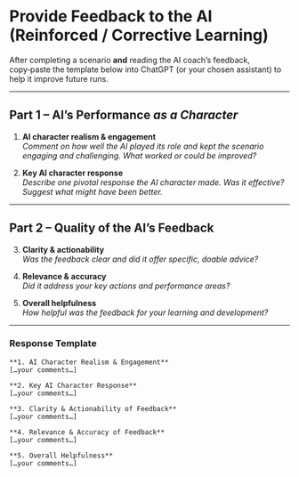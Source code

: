 # Provide Feedback to the AI (Reinforced / Corrective Learning)

After completing a scenario **and** reading the AI coach’s feedback, copy‑paste the template below into ChatGPT (or your chosen assistant) to help it improve future runs.

---

## Part 1 – AI’s Performance *as a Character*

1. **AI character realism & engagement**  
   _Comment on how well the AI played its role and kept the scenario engaging and challenging. What worked or could be improved?_

2. **Key AI character response**  
   _Describe one pivotal response the AI character made. Was it effective? Suggest what might have been better._

---

## Part 2 – Quality of the AI’s Feedback

3. **Clarity & actionability**  
   _Was the feedback clear and did it offer specific, doable advice?_

4. **Relevance & accuracy**  
   _Did it address your key actions and performance areas?_

5. **Overall helpfulness**  
   _How helpful was the feedback for your learning and development?_

---

### Response Template

```text
**1. AI Character Realism & Engagement**
[…your comments…]

**2. Key AI Character Response**
[…your comments…]

**3. Clarity & Actionability of Feedback**
[…your comments…]

**4. Relevance & Accuracy of Feedback**
[…your comments…]

**5. Overall Helpfulness**
[…your comments…]
```
